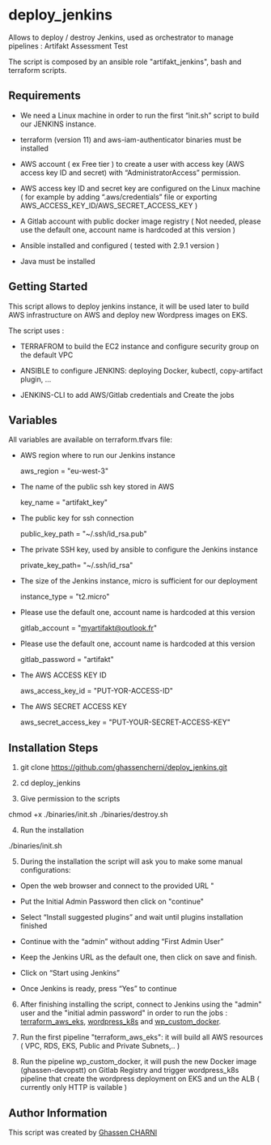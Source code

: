 # deploy_jenkins
Allows to deploy / destroy Jenkins, used as orchestrator to manage pipelines : Artifakt Assessment Test

The script is composed by an ansible role "artifakt_jenkins", bash and terraform scripts.


## Requirements

- We need a Linux machine in order to run the first “init.sh” script to build our JENKINS instance.

- terraform (version 11) and aws-iam-authenticator binaries must be installed

- AWS account ( ex Free tier ) to create a user with access key (AWS access key ID and secret) with “AdministratorAccess” permission.

- AWS access key ID and secret key are configured on the Linux machine ( for example by adding “.aws/credentials” file or exporting AWS_ACCESS_KEY_ID/AWS_SECRET_ACCESS_KEY )

- A Gitlab account with public docker image registry ( Not needed, please use the default one, account name is hardcoded at this version ) 

- Ansible installed and configured ( tested with 2.9.1 version ) 

- Java must be installed 



## Getting Started

This script allows to deploy jenkins instance, it will be used later to build AWS infrastructure on AWS and deploy new Wordpress images on EKS.

The script uses :

- TERRAFROM to build the EC2 instance and configure security group on the default VPC

- ANSIBLE to configure JENKINS: deploying Docker, kubectl, copy-artifact plugin, ...

- JENKINS-CLI to add AWS/Gitlab credentials and Create the jobs 


## Variables

All variables are available on terraform.tfvars file:

- AWS region where to run our Jenkins instance

   aws_region = "eu-west-3"


- The name of the public ssh key stored in AWS
    
   key_name = "artifakt_key"


- The public key for ssh connection 

   public_key_path = "~/.ssh/id_rsa.pub"


- The private SSH key, used by ansible to configure the Jenkins instance

   private_key_path= "~/.ssh/id_rsa"


- The size of the Jenkins instance, micro is sufficient for our deployment
   
   instance_type = "t2.micro"


- Please use the default one, account name is hardcoded at this version 

   gitlab_account = "myartifakt@outlook.fr"


- Please use the default one, account name is hardcoded at this version

   gitlab_password = "artifakt"


- The AWS ACCESS KEY ID

   aws_access_key_id = "PUT-YOR-ACCESS-ID"


- The AWS SECRET ACCESS KEY

   aws_secret_access_key = "PUT-YOUR-SECRET-ACCESS-KEY"


## Installation Steps 

1. git clone  https://github.com/ghassencherni/deploy_jenkins.git

2. cd deploy_jenkins

3. Give permission to the scripts 

chmod +x ./binaries/init.sh ./binaries/destroy.sh


4. Run the installation 

./binaries/init.sh 


5. During the installation the script will ask you to make some manual configurations: 

  - Open the web browser and connect to the provided URL                                                                                                        "
  - Put the Initial Admin Password then click on "continue"                            

  - Select “Install suggested plugins” and wait until plugins installation finished  

  - Continue with the “admin” without adding “First Admin User”       

  - Keep the Jenkins URL as the default one, then click on save and finish.    
                                                                                      
  - Click on “Start using Jenkins”                                   
                                                          
  - Once Jenkins is ready, press “Yes” to continue    



6. After finishing installing the script, connect to Jenkins using the "admin" user and the "initial admin password" in order to run the jobs : [terraform_aws_eks](https://github.com/ghassencherni/terraform_aws_eks), [wordpress_k8s](https://github.com/ghassencherni/wordpress_k8s) and [wp_custom_docker](https://github.com/ghassencherni/wp_custom_docker).

7. Run the first pipeline "terraform_aws_eks": it will build all AWS resources ( VPC, RDS, EKS, Public and Private Subnets,.. )

8. Run the pipeline wp_custom_docker, it will push the new Docker image (ghassen-devopstt) on Gitlab Registry and trigger wordpress_k8s pipeline that create the wordpress deployment on EKS and un the ALB ( currently only HTTP is vailable )


## Author Information

This script  was created by [Ghassen CHARNI](https://github.com/ghassencherni/)


